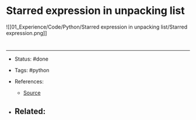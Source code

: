 # Starred expression in unpacking list
![[01_Experience/Code/Python/Starred expression in unpacking list/Starred expression.png]]


# 

---
- Status: #done 

- Tags: #python 

- References:
	- [Source](https://twitter.com/Franc0Fernand0/status/1489852552132894721)

- Related:
	- 

